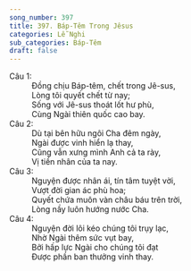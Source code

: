 ```yaml
---
song_number: 397
title: 397. Báp-Têm Trong Jêsus
categories: Lễ Nghi
sub_categories: Báp-Têm
draft: false
---
```

<dl><dt>Câu 1:</dt><dd data-verse="1">Đồng chịu Báp-têm, chết trong Jê-sus, <br/>Lòng tôi quyết chết từ nay; <br/>Sống với Jê-sus thoát lốt hư phù, <br/>Cùng Ngài thiên quốc cao bay. </dd><dt>Câu 2:</dt><dd data-verse="2">Dù tại bên hữu ngôi Cha đêm ngày, <br/>Ngài được vinh hiển lạ thay, <br/>Cũng vẫn xưng mình Anh cả ta rày, <br/>Vị tiền nhân của ta nay. </dd><dt>Câu 3:</dt><dd data-verse="3">Nguyện được nhân ái, tín tâm tuyệt vời, <br/>Vượt đời gian ác phù hoa; <br/>Quyết chứa muôn vàn châu báu trên trời, <br/>Lòng nầy luôn hướng nước Cha. </dd><dt>Câu 4:</dt><dd data-verse="4">Nguyện đời lôi kéo chúng tôi trụy lạc, <br/>Nhờ Ngài thêm sức vụt bay, <br/>Bởi hấp lực Ngài cho chúng tôi đạt <br/>Được phần ban thưởng vinh thay. </dd></dl>